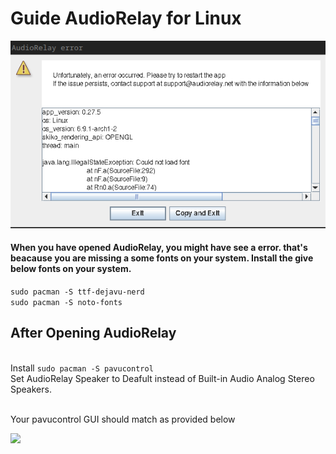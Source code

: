 # Guide AudioRelay for Linux

<a href="https://raw.githubusercontent.com/kamlendras/Guide-AudioRelay-for-Linux/main/AudioRelay_error.png"><img src="https://raw.githubusercontent.com/kamlendras/Guide-AudioRelay-for-Linux/main/AudioRelay_error.png"/></a>


#### When you  have opened AudioRelay, you might have see a error. that's beacause you are missing a some fonts on your system. Install the give below fonts on your system. <br />
```sudo pacman -S ttf-dejavu-nerd``` <br />
```sudo pacman -S noto-fonts``` <br />

## After Opening AudioRelay 
<br />Install ```sudo pacman -S pavucontrol```
<br />Set AudioRelay Speaker to Deafult instead of Built-in Audio Analog Stereo Speakers.

<br />Your pavucontrol GUI should match as provided below 

<a href="https://raw.githubusercontent.com/kamlendras/Guide-AudioRelay-for-Linux/main/audio_controls.png"><img src="https://raw.githubusercontent.com/kamlendras/Guide-AudioRelay-for-Linux/main/audio_controls.png"/></a>




